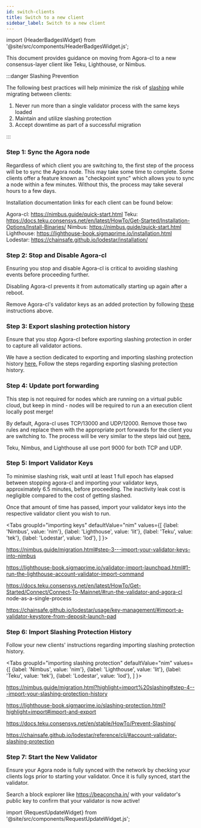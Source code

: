 ```yaml
---
id: switch-clients
title: Switch to a new client
sidebar_label: Switch to a new client
---
```


import {HeaderBadgesWidget} from '@site/src/components/HeaderBadgesWidget.js';

<HeaderBadgesWidget />

This document provides guidance on moving from Agora-cl to a new consensus-layer client like Teku, Lighthouse, or Nimbus.

:::danger Slashing Prevention

The following best practices will help minimize the risk of [slashing](../concepts/slashing.md) while migrating between clients:

1.	Never run more than a single validator process with the same keys loaded
2.	Maintain and utilize slashing protection
3.	Accept downtime as part of a successful migration

:::


### Step 1: Sync the Agora node

Regardless of which client you are switching to, the first step of the process will be to sync the Agora node. This may take some time to complete. Some clients offer a feature known as "checkpoint sync" which allows you to sync a node within a few minutes. Without this, the process may take several hours to a few days.

Installation documentation links for each client can be found below:

Agora-cl: https://nimbus.guide/quick-start.html
Teku: https://docs.teku.consensys.net/en/latest/HowTo/Get-Started/Installation-Options/Install-Binaries/
Nimbus: https://nimbus.guide/quick-start.html
Lighthouse: https://lighthouse-book.sigmaprime.io/installation.html
Lodestar: https://chainsafe.github.io/lodestar/installation/

### Step 2: Stop and Disable Agora-cl

Ensuring you stop and disable Agora-cl is critical to avoiding slashing events before proceeding further.

Disabling Agora-cl prevents it from automatically starting up again after a reboot.

Remove Agora-cl's validator keys as an added protection by following [these](http://localhost:3000/docs/advanced/migrating-keys#step-5--verification-and-restarting-the-validator-client) instructions above.

### Step 3: Export slashing protection history

Ensure that you stop Agora-cl before exporting slashing protection in order to capture all validator actions.

We have a section dedicated to exporting and importing slashing protection history [here.](/docs/wallet/slashing-protection) Follow the steps regarding exporting slashing protection history.

### Step 4: Update port forwarding

This step is not required for nodes which are running on a virtual public cloud, but keep in mind - nodes will be required to run a an execution client locally post merge!

By default, Agora-cl uses TCP/13000 and UDP/12000. Remove those two rules and replace them with the appropriate port forwards for the client you are switching to. The process will be very similar to the steps laid out [here.](/docs/agora-cl-usage/p2p-host-ip#port-forwarding)

Teku, Nimbus, and Lighthouse all use port 9000 for both TCP and UDP.

### Step 5: Import Validator Keys

To minimise slashing risk, wait until at least 1 full epoch has elapsed between stopping agora-cl and importing your validator keys, approximately 6.5 minutes, before proceeding. The inactivity leak cost is negligible compared to the cost of getting slashed.

Once that amount of time has passed, import your validator keys into the respective validator client you wish to run.

<Tabs
  groupId="importing keys"
  defaultValue="nim"
  values={[
    {label: 'Nimbus', value: 'nim'},
    {label: 'Lighthouse', value: 'lit'},
    {label: 'Teku', value: 'tek'},
    {label: 'Lodestar', value: 'lod'},
  ]
}>



<TabItem value="nim">

https://nimbus.guide/migration.html#step-3---import-your-validator-keys-into-nimbus

</TabItem>

<TabItem value="lit">

https://lighthouse-book.sigmaprime.io/validator-import-launchpad.html#1-run-the-lighthouse-account-validator-import-command

</TabItem>

<TabItem value="tek">

https://docs.teku.consensys.net/en/latest/HowTo/Get-Started/Connect/Connect-To-Mainnet/#run-the-validator-and-agora-cl node-as-a-single-process

</TabItem>

<TabItem value="lod">

https://chainsafe.github.io/lodestar/usage/key-management/#import-a-validator-keystore-from-deposit-launch-pad

</TabItem>
</Tabs>

### Step 6: Import Slashing Protection History

Follow your new clients' instructions regarding importing slashing protection history.

<Tabs
  groupId="importing slashing protection"
  defaultValue="nim"
  values={[
    {label: 'Nimbus', value: 'nim'},
    {label: 'Lighthouse', value: 'lit'},
    {label: 'Teku', value: 'tek'},
    {label: 'Lodestar', value: 'lod'},
  ]
}>



<TabItem value="nim">

https://nimbus.guide/migration.html?highlight=import%20slashing#step-4---import-your-slashing-protection-history

</TabItem>

<TabItem value="lit">

https://lighthouse-book.sigmaprime.io/slashing-protection.html?highlight=import#import-and-export

</TabItem>

<TabItem value="tek">

https://docs.teku.consensys.net/en/stable/HowTo/Prevent-Slashing/

</TabItem>

<TabItem value="lod">

https://chainsafe.github.io/lodestar/reference/cli/#account-validator-slashing-protection

</TabItem>
</Tabs>


### Step 7: Start the New Validator

Ensure your Agora node is fully synced with the network by checking your clients logs prior to starting your validator. Once it is fully synced, start the validator.

Search a block explorer like https://beaconcha.in/ with your validator's public key to confirm that your validator is now active!


import {RequestUpdateWidget} from '@site/src/components/RequestUpdateWidget.js';

<RequestUpdateWidget />
